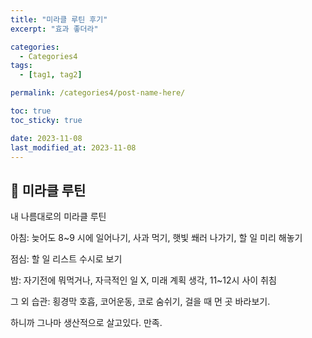 ```yaml
---
title: "미라클 루틴 후기"
excerpt: "효과 좋더라"

categories:
  - Categories4
tags:
  - [tag1, tag2]

permalink: /categories4/post-name-here/

toc: true
toc_sticky: true

date: 2023-11-08
last_modified_at: 2023-11-08
---
```


## 🦥 미라클 루틴

내 나름대로의 미라클 루틴

아침: 늦어도 8~9 시에 일어나기, 사과 먹기, 햇빛 쐐러 나가기, 할 일 미리 해놓기

점심: 할 일 리스트 수시로 보기

밤: 자기전에 뭐먹거나, 자극적인 일 X, 미래 계획 생각, 11~12시 사이 취침


그 외 습관: 횡경막 호흡, 코어운동, 코로 숨쉬기, 걸을 때 먼 곳 바라보기.

하니까 그나마 생산적으로 살고있다. 만족.





